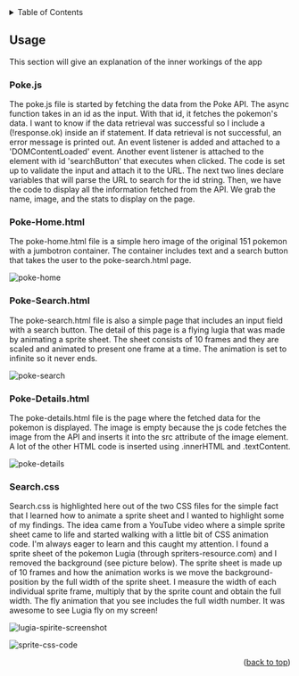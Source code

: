<!-- TABLE OF CONTENTS -->
<details>
  <summary>Table of Contents</summary>
  <ol>
    <li>
      <a href="#usage">Usage</a>
      <ul>
        <li><a href="#pokejs">Poke.js</a></li>
        <li><a href="#poke-homehtml">Poke-Home.html</a></li>
        <li><a href="#poke-searchhtml">Poke-Search.html</a></li>
        <li><a href="#poke-detailshtml">Poke-Details.html</a></li>
        <li><a href="#searchcss">Search.css</a></li>
      </ul>
    </li>
</details>

<!-- USAGE EXAMPLES -->
## Usage

This section will give an explanation of the inner workings of the app
### Poke.js
The poke.js file is started by fetching the data from the Poke API. The async function takes in an id as the input. With that id, it fetches the pokemon's data. I want to know if the
data retrieval was successful so I include a (!response.ok) inside an if statement. If data retrieval is not successful, an error message is printed out. An event listener is added
and attached to a 'DOMContentLoaded' event. Another event listener is attached to the element with id 'searchButton' that executes when clicked. The code is set up to validate the 
input and attach it to the URL. The next two lines declare variables that will parse the URL to search for the id string. Then, we have the code to display all the information fetched
from the API. We grab the name, image, and the stats to display on the page.

### Poke-Home.html
The poke-home.html file is a simple hero image of the original 151 pokemon with a jumbotron container. The container includes text and a search button that takes the user to the
poke-search.html page.

![poke-home](https://github.com/user-attachments/assets/85f748d1-0237-428e-b153-1dc941538e08)


### Poke-Search.html
The poke-search.html file is also a simple page that includes an input field with a search button. The detail of this page is a flying lugia that was made by animating a sprite sheet.
The sheet consists of 10 frames and they are scaled and animated to present one frame at a time. The animation is set to infinite so it never ends.

![poke-search](https://github.com/user-attachments/assets/fde9b421-04b7-42d5-b8a4-66bafbdb9588)


### Poke-Details.html
The poke-details.html file is the page where the fetched data for the pokemon is displayed. The image is empty because the js code fetches the image from the API and inserts it into
the src attribute of the image element. A lot of the other HTML code is inserted using .innerHTML and .textContent.

![poke-details](https://github.com/user-attachments/assets/6e7646ae-f614-4879-8e3e-8e16e7a39469)


### Search.css
Search.css is highlighted here out of the two CSS files for the simple fact that I learned how to animate a sprite sheet and I wanted to highlight some of my findings. The idea came from a YouTube video where a simple sprite sheet came to life and started walking with a little bit of CSS animation code. I'm always eager to learn and this caught my attention. I found a sprite sheet of the pokemon Lugia (through spriters-resource.com) and I removed the background (see picture below). The sprite sheet is made up of 10 frames and how the animation works is we move the background-position by the full width of the sprite sheet. I measure the width of each individual sprite frame, multiply that by the sprite count and obtain the full width. The fly animation that you see includes the full width number. It was awesome to see Lugia fly on my screen!


![lugia-spirite-screenshot](https://github.com/user-attachments/assets/ce35b7e8-5e0b-4ca8-90d0-8d3e90cac469)

![sprite-css-code](https://github.com/user-attachments/assets/7cbf3286-3c28-49c1-856e-53f0d24da544)


<p align="right">(<a href="#readme-top">back to top</a>)</p>

